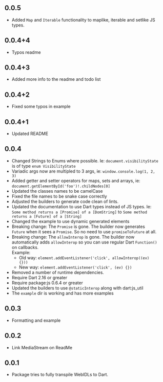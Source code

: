 ## 0.0.5
 - Added `Map` and `Iterable` functionality to maplike, iterable and 
setlike JS types.

## 0.0.4+4
 - Typos readme

## 0.0.4+3
 - Added more info to the readme and todo list

## 0.0.4+2
 - Fixed some typos in example

## 0.0.4+1

 - Updated README

## 0.0.4

 - Changed Strings to Enums where possible. Ie:  `document.visibilityState` is of type `enum VisibilityState`
 - Variadic args now are multipled to 3 args, ie: `window.console.log(1, 2, 3)`
 - Added getter and setter operators for maps, sets and arrays, ie: `document.getElementById('foo')!.childNodes[0]`
 - Updated the classes names to be camelCase
 - Fixed the file names to be snake case correctly
 - Adjusted the builders to generate code clean of lints. 
 - Updated the documentation to use Dart types instead of JS types. Ie: `Some method returns a [Promise] of a [DomString]` to `Some method returns a [Future] of a [String]`
 - Changed the example to use dynamic generated elements
 - Breaking change: The `Promise` is gone. The builder now generates `Future` when it sees a `Promise`. So no need to use `promiseToFuture` at all.
 - Breaking change: The `allowInterop` is gone. The builder now automatically adds `allowInterop` so you can use regular Dart `Function()` on callbacks.  
Example: 
   - Old way: `element.addEventListener('click', allowInterop((ev) {}))`
   - New way: `element.addEventListener('click', (ev) {})`
 - Removed a number of runtime dependencies. 
 - Require Dart 2.16 or greater
 - Require package:js 0.6.4 or greater
 - Updated the builders to use `@staticInterop` along with dart:js_util
 - The `example` dir is working and has more examples

## 0.0.3

 - Formatting and example

## 0.0.2

 - Link MediaStream on ReadMe 

## 0.0.1

- Package tries to fully transpile WebIDLs to Dart.
